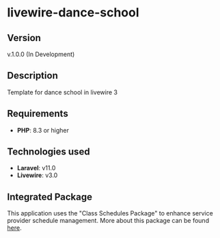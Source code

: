 # livewire-dance-school

## Version
v.1.0.0 (In Development)

## Description
Template for dance school in livewire 3

## Requirements
- **PHP**: 8.3 or higher

## Technologies used
- **Laravel**: v11.0
- **Livewire**: v3.0

## Integrated Package
This application uses the "Class Schedules Package" to enhance service provider schedule management. More about this package can be found [here](https://github.com/BlazejBorowski/class-schedule).
